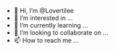 - 👋 Hi, I’m @Lovertilee
- 👀 I’m interested in ...
- 🌱 I’m currently learning ...
- 💞️ I’m looking to collaborate on ...
- 📫 How to reach me ...

<!---
Lovertilee/Lovertilee is a ✨ special ✨ repository because its `README.md` (this file) appears on your GitHub profile.
You can click the Preview link to take a look at your changes.
--->

